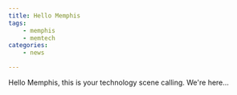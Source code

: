 ```yaml
---
title: Hello Memphis
tags:
    - memphis
    - memtech
categories:
    - news

---
```

Hello Memphis, this is your technology scene calling. We're here...
